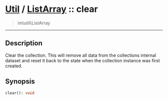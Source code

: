 # [Util](Util.md) / [ListArray](Util-ListArray.md) :: clear
 > im\util\ListArray
____

## Description
Clear the collection. This will remove all data from the
collections internal dataset and reset it back to the state
when the collection instance was first created.

## Synopsis
```php
clear(): void
```
